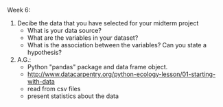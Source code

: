Week 6:

1. Decibe the data that you have selected for your midterm project
    * What is your data source?
    * What are the variables in your dataset?
    * What is the association between the variables? Can you state a hypothesis? 
2. A.G.: 
    * Python "pandas" package and data frame object.              
    * http://www.datacarpentry.org/python-ecology-lesson/01-starting-with-data
    * read from csv files
    * present statistics about the data
    
    

